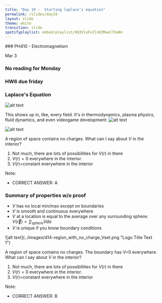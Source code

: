 ```yaml
---
title: "Day 19 -  Starting laplace's equation"
permalink: /slides/day19
layout: slide
theme: white
transition: slide
spotifyplaylist: embed/playlist/0Q3VleFxIlnKZMoeC75aNn
---
```


<section data-markdown="">
### PH410 - Electromagnetism

Mar 3<!--this doesn't work... {% include spotifyplaylist.html id=page.spotifyplaylist %}-->
</section>
<section data-markdown="">

### No reading for Monday

### HW6 due friday	
</section>

<section data-markdown>

### Laplace's Equation

![alt text](../images/d14-laplace.png "Logo Title Text 1")


</section>

<section data-markdown>
	
This shows up in, like, every field. It's in thermodynamics, plasma physics, fluid dynamics, and even videogame development:
![alt text](../images/d16-gdc.png "Logo Title Text 1")

</section>

<section data-markdown>

![alt text](../images/d14-region_w_no_charge.png "Logo Title Text 1")


A region of space contains no charges. What can I say about $V$ in the interior?

1. Not much, there are lots of possibilities for $V(r)$ in there
2. $V(r)=0$ everywhere in the interior.
3. $V(r)=$constant everywhere in the interior

Note:
* CORRECT ANSWER: A

</section>
<section data-markdown>

### Summary of properties w/o proof

- $V$ has no local min/max except on boundaries
- $V$ is smooth and continuous everywhere
- $V$ at a location is equal to the average over any surrounding sphere: $V(\vec{r})=\iint_{sphere} Vda$
- $V$ is unique if you know boundary conditions
</section>

<section data-markdown>
![alt text](../images/d14-region_with_no_charge_Vset.png "Logo Title Text 1")


A region of space contains no charges. The boundary has V=0 everywhere.
What can I say about $V$ in the interior?

1. Not much, there are lots of possibilities for $V(r)$ in there
2. $V(r)=0$ everywhere in the interior.
3. $V(r)=$constant everywhere in the interior

Note:
* CORRECT ANSWER: B

</section>
